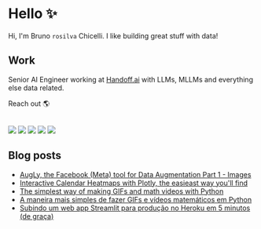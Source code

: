 # Hello ✨

Hi, I'm Bruno `rosilva` Chicelli. I like building great stuff with data!

## Work
Senior AI Engineer working at [Handoff.ai](https://handoff.ai/) with LLMs, MLLMs and everything else data related.

Reach out 🌎<br><br>

<div> 
  <a href="https://github.com/brunorosilva/CV-BRS/blob/main/Bruno_Rodrigues_CV.pdf" target="_blank"><img src="https://img.shields.io/badge/Resume-555?style=for-the-badge&logo=buy-me-a-coffee&logoColor=white" target="_blank"></a>
  <a href="https://brunorosilva.github.io/" target="_blank">
    <img src="https://img.shields.io/badge/-Portfolio-%23E4405F?style=for-the-badge&logo=react&logoColor=white" target="_blank"></a>
 	<a href="https://medium.com/@brunorosilva" target="_blank"><img src="https://img.shields.io/badge/Medium-000?style=for-the-badge&logo=medium&logoColor=white" target="_blank"></a>
  <a href="https://www.linkedin.com/in/brunorosilva" target="_blank"><img src="https://img.shields.io/badge/-LinkedIn-%230077B5?style=for-the-badge&logo=linkedin&logoColor=white" target="_blank"></a> 
  <a href="https://todoistanalytics.streamlit.app/" target="_blank"><img src="https://img.shields.io/badge/-Todoist_Analytics-333?style=for-the-badge&logo=streamlit&logoColor=red" target="_blank"></a> 
</div>

## Blog posts
<!-- BLOG-POST-LIST:START -->
- [AugLy, the Facebook &lpar;Meta&rpar; tool for Data Augmentation Part 1 - Images](https://brunorosilva.medium.com/augly-the-facebook-meta-tool-for-data-augmentation-part-1-images-bbf94bf80df6?source=rss-9c9a68883d13------2)
- [Interactive Calendar Heatmaps with Plotly, the easieast way you&#39;ll find](https://python.plainenglish.io/interactive-calendar-heatmaps-with-plotly-the-easieast-way-youll-find-5fc322125db7?source=rss-9c9a68883d13------2)
- [The simplest way of making GIFs and math videos with Python](https://medium.com/data-science/the-simplest-way-of-making-gifs-and-math-videos-with-python-aec41da74c6e?source=rss-9c9a68883d13------2)
- [A maneira mais simples de fazer GIFs e vídeos matemáticos em Python](https://brunorosilva.medium.com/a-maneira-mais-simples-de-fazer-gifs-e-v%C3%ADdeos-matem%C3%A1ticos-em-python-86612adbfc9?source=rss-9c9a68883d13------2)
- [Subindo um web app Streamlit para produção no Heroku em 5 minutos &lpar;de graça&rpar;](https://brunorosilva.medium.com/subindo-um-web-app-streamlit-para-produ%C3%A7%C3%A3o-no-heroku-em-5-minutos-de-gra%C3%A7a-1c03996da268?source=rss-9c9a68883d13------2)
<!-- BLOG-POST-LIST:END -->
